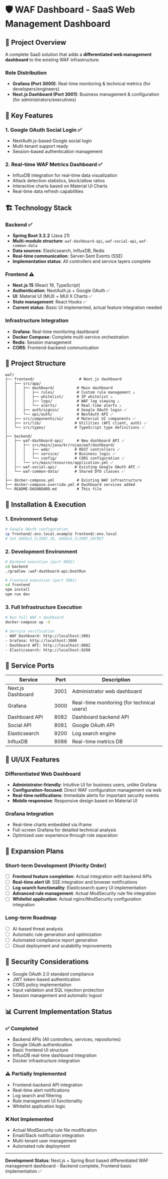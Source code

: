 # 🛡️ WAF Dashboard - SaaS Web Management Dashboard

## 🎯 Project Overview

A complete SaaS solution that adds a **differentiated web management dashboard** to the existing WAF infrastructure.

### **Role Distribution**
- **Grafana (Port 3000)**: Real-time monitoring & technical metrics (for developers/engineers)
- **Next.js Dashboard (Port 3001)**: Business management & configuration (for administrators/executives)

## 🚀 Key Features

### **1. Google OAuth Social Login** ✅
- NextAuth.js-based Google social login
- Multi-tenant support ready
- Session-based authentication management

### **2. Real-time WAF Metrics Dashboard** ✅
- InfluxDB integration for real-time data visualization
- Attack detection statistics, block/allow ratios
- Interactive charts based on Material UI Charts
- Real-time data refresh capabilities
<!-- 
### **3. Custom WAF Rule Management** ⚠️ (Backend implemented, Frontend UI basic)
- ModSecurity rule CRUD operations
- Rule activation/deactivation
- Rule priority management
- Current status: Basic UI only implemented, actual ModSecurity integration needed

### **4. IP Whitelist Management** ⚠️ (Backend implemented, Frontend UI basic)
- IP address/subnet CRUD management
- CIDR notation support
- Current status: Basic UI only implemented, actual application logic needed

### **5. Real-time Alert System** ⚠️ (Partially implemented)
- Server-Sent Events (SSE) backend ready
- Severity-based alert classification structure
- Current status: Frontend real-time alert UI at basic level

### **6. WAF Log Viewing & Analysis** ⚠️ (Backend implemented, Frontend UI basic)
- Elasticsearch-integrated log search
- Current status: Basic UI only implemented, actual search/filtering features needed

### **7. Grafana Dashboard Integration** ✅
- Real-time charts display via iframe embed
- Technical metrics visualization
- Full-screen Grafana dashboard links -->

## 🏗️ Technology Stack

### **Backend** ✅
- **Spring Boot 3.2.2** (Java 21)
- **Multi-module structure**: `waf-dashboard-api`, `waf-social-api`, `waf-common-data`
- **Data sources**: Elasticsearch, InfluxDB, Redis
- **Real-time communication**: Server-Sent Events (SSE)
- **Implementation status**: All controllers and service layers complete

### **Frontend** ⚠️
- **Next.js 15** (React 19, TypeScript)
- **Authentication**: NextAuth.js + Google OAuth ✅
- **UI**: Material UI (MUI) + MUI X Charts ✅
- **State management**: React Hooks ✅
- **Current status**: Basic UI implemented, actual feature integration needed

### **Infrastructure Integration**
- **Grafana**: Real-time monitoring dashboard
- **Docker Compose**: Complete multi-service orchestration
- **Redis**: Session management
- **CORS**: Frontend-backend communication

## 📁 Project Structure

```
waf/
├── frontend/                    # Next.js dashboard
│   ├── src/app/
│   │   ├── dashboard/          # Main dashboard
│   │   │   ├── rules/          # Custom rule management ⚠️
│   │   │   ├── whitelist/      # IP whitelist ⚠️
│   │   │   ├── logs/           # WAF log viewing ⚠️
│   │   │   └── alerts/         # Real-time alerts ⚠️
│   │   ├── auth/signin/        # Google OAuth login ✅
│   │   └── api/auth/           # NextAuth API ✅
│   ├── src/components/ui/      # Material UI components ✅
│   ├── src/lib/               # Utilities (API client, auth) ✅
│   └── src/types/             # TypeScript type definitions ✅
│
├── backend/
│   ├── waf-dashboard-api/      # New dashboard API ✅
│   │   ├── src/main/java/kr/rojae/waf/dashboard/
│   │   │   ├── web/           # REST controllers ✅
│   │   │   ├── service/       # Business logic ✅
│   │   │   └── config/        # CORS configuration ✅
│   │   └── src/main/resources/application.yml ✅
│   ├── waf-social-api/        # Existing Google OAuth API ✅
│   └── waf-common-data/       # Shared DTO classes ✅
│
├── docker-compose.yml          # Existing WAF infrastructure
├── docker-compose.override.yml # Dashboard services added
└── README-DASHBOARD.md         # This file
```

## 🔧 Installation & Execution

### **1. Environment Setup**

```bash
# Google OAuth configuration
cp frontend/.env.local.example frontend/.env.local
# Set GOOGLE_CLIENT_ID, GOOGLE_CLIENT_SECRET
```

### **2. Development Environment**

```bash
# Backend execution (port 8082)
cd backend
./gradlew :waf-dashboard-api:bootRun

# Frontend execution (port 3001) 
cd frontend
npm install
npm run dev
```

### **3. Full Infrastructure Execution**

```bash
# Run full WAF + dashboard
docker-compose up -d

# Service verification
- WAF Dashboard: http://localhost:3001
- Grafana: http://localhost:3000
- Dashboard API: http://localhost:8082
- Elasticsearch: http://localhost:9200
```

## 🔗 Service Ports

| Service | Port | Description |
|--------|------|------|
| Next.js Dashboard | 3001 | Administrator web dashboard |
| Grafana | 3000 | Real-time monitoring (for technical users) |
| Dashboard API | 8082 | Dashboard backend API |
| Social API | 8081 | Google OAuth API |
| Elasticsearch | 9200 | Log search engine |
| InfluxDB | 8086 | Real-time metrics DB |

## 🎨 UI/UX Features

### **Differentiated Web Dashboard**
- **Administrator-friendly**: Intuitive UI for business users, unlike Grafana
- **Configuration-focused**: Direct WAF configuration management via web
- **Real-time notifications**: Immediate alerts for important security events
- **Mobile responsive**: Responsive design based on Material UI

### **Grafana Integration**
- Real-time charts embedded via iframe
- Full-screen Grafana for detailed technical analysis
- Optimized user experience through role separation

## 🚀 Expansion Plans

### **Short-term Development** (Priority Order)
- [ ] **Frontend feature completion**: Actual integration with backend APIs
- [ ] **Real-time alert UI**: SSE integration and browser notifications
- [ ] **Log search functionality**: Elasticsearch query UI implementation
- [ ] **Advanced rule management**: Actual ModSecurity rule file integration
- [ ] **Whitelist application**: Actual nginx/ModSecurity configuration integration

### **Long-term Roadmap**
- [ ] AI-based threat analysis
- [ ] Automatic rule generation and optimization
- [ ] Automated compliance report generation
- [ ] Cloud deployment and scalability improvements

## 🔐 Security Considerations

- Google OAuth 2.0 standard compliance
- JWT token-based authentication
- CORS policy implementation
- Input validation and SQL injection protection
- Session management and automatic logout

## 📊 Current Implementation Status

### ✅ **Completed**
- Backend APIs (All controllers, services, repositories)
- Google OAuth authentication
- Basic frontend UI structure
- InfluxDB real-time dashboard integration
- Docker infrastructure integration

### ⚠️ **Partially Implemented**
- Frontend-backend API integration
- Real-time alert notifications
- Log search and filtering
- Rule management UI functionality
- Whitelist application logic

### ❌ **Not Implemented**
- Actual ModSecurity rule file modification
- Email/Slack notification integration
- Multi-tenant user management
- Automated rule deployment

---

**Development Status**: Next.js + Spring Boot based differentiated WAF management dashboard - Backend complete, Frontend basic implementation ✅